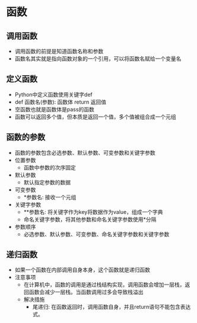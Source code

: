 # 函数

## 调用函数
- 调用函数的前提是知道函数名称和参数
- 函数名其实就是指向函数对象的一个引用，可以将函数名赋给一个变量名

## 定义函数
- Python中定义函数使用关键字def
- def 函数名(参数): 函数体 return 返回值
- 空函数也就是函数体是pass的函数
- 函数可以返回多个值，但本质是返回一个值，多个值被组合成一个元组

## 函数的参数
- 函数的参数包含必选参数、默认参数、可变参数和关键字参数
- 位置参数
    - 函数中参数的次序固定
- 默认参数
    - 默认指定参数的数据
- 可变参数
    - *参数名: 接收一个元组
- 关键字参数
    - **参数名: 将关键字作为key将数据作为value，组成一个字典
    - 命名关键字参数，将其他参数和命名关键字参数使用*分隔
- 参数顺序
    - 必选参数、默认参数、可变参数、命名关键字参数和关键字参数

## 递归函数
- 如果一个函数在内部调用自身本身，这个函数就是递归函数
- 注意事项
    - 在计算机中，函数的调用是通过栈结构实现，调用函数会增加一层栈，返回函数会减少一层栈。当函数调用过多会导致栈溢出
    - 解决措施
        - 尾递归: 在函数返回时，调用函数自身，并且return语句不能包含表达式。